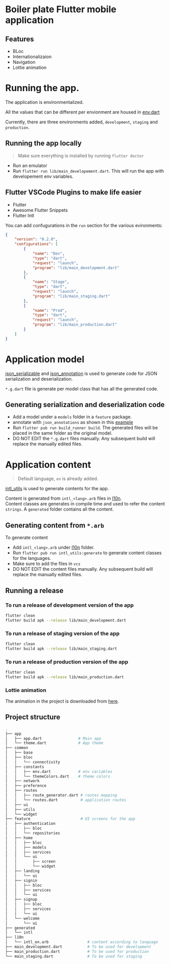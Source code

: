 # Boiler plate Flutter mobile application

## Features
- BLoc
- Internationalizaion 
- Navigation
- Lottie animation


# Running the app.
The application is environmentalized.

All the values that can be different per envionment are housed in [env.dart](lib/common/constants)

Currently, there are three environments added, `development`, `staging` and `production`.

## Running the app locally 
> Make sure everything is installed by running `flutter doctor`

- Run an emulator
- Run `flutter run lib/main_developement.dart`. This will run the app with developement env variables.

## Flutter VSCode Plugins to make life easier
- Flutter
- Awesome Flutter Snippets
- Flutter Intl

You can add confugurations in the `run` section for the various evironments:

```json
{
    "version": "0.2.0",
    "configurations": [
        {
            "name": "Dev",
            "type": "dart",
            "request": "launch",
            "program": "lib/main_development.dart"
        },
        {
            "name": "Stage",
            "type": "dart",
            "request": "launch",
            "program": "lib/main_staging.dart"
        },
        {
            "name": "Prod",
            "type": "dart",
            "request": "launch",
            "program": "lib/main_production.dart"
        }
    ]
}
```

# Application model
[json_serializable](https://pub.dev/packages/json_serializable) and [json_annotation](https://pub.dev/packages/json_annotation) is used to generate code for JSON serialization and deserialization.

`*.g.dart` file is generate per model class that has all the generated code. 

## Generating serialization and deserialization code
- Add a model under a `models` folder in a `feature` package.
- annotate with `json_annotations` as shown in this [example](https://github.com/dart-lang/json_serializable/tree/master/example)
- Run `flutter pub run build_runner build`. The generated files will be placed in the same folder as the original model.
- DO NOT EDIT the `*.g.dart` files manually. Any subsequent build will replace the manually edited files.

# Application content
> Default language, `en` is already added.

[intl_utils](https://pub.dev/packages/intl_utils) is used to generate contents for the app.

Content is generated from `intl_<lang>.arb` files in [l10n](/lib/l10n). <br/>
Content classes are generates in compile time and used to refer the content `strings`. A `generated` folder contains all the content.

## Generating content from `*.arb`
To generate content
- Add `intl_<lang>.arb` under [l10n](/lib/l10n) folder.
- Run `flutter pub run intl_utils:generate` to generate content classes for the languages.
- Make sure to add the files in `vcs`
- DO NOT EDIT the content files manually. Any subsequent build will replace the manually edited files.

## Running a release 

### To run a release of development version of the app
```bash
flutter clean
flutter build apk --release lib/main_development.dart
```
### To run a release of staging version of the app
```bash
flutter clean
flutter build apk --release lib/main_staging.dart
```

### To run a release of production version of the app
```bash
flutter clean
flutter build apk --release lib/main_production.dart
```

### Lottie animation
The animation in the project is downloaded from [here](https://lottiefiles.com/24574-love-pride-heart).

## Project structure
```bash
.
├── app
│   ├── app.dart                # Main app
│   └── theme.dart              # App theme
├── common
│   ├── base
│   ├── bloc
│   │   └── connectivity
│   ├── constants
│   │   ├── env.dart            # env variables
│   │   └── themeColors.dart    # theme colors
│   ├── network
│   ├── preference
│   ├── routes
│   │   ├── route_generator.dart # routes mapping
│   │   └── routes.dart          # application routes
│   ├── ui
│   ├── utils
│   └── widget
├── feature                      # UI screens for the app
│   ├── authentication
│   │   ├── bloc
│   │   └── repositories
│   ├── home
│   │   ├── bloc
│   │   ├── models
│   │   ├── services
│   │   └── ui
│   │       ├── screen
│   │       └── widget
│   ├── landing
│   │   └── ui
│   ├── signin
│   │   ├── bloc
│   │   ├── services
│   │   └── ui
│   ├── signup
│   │   ├── bloc
│   │   ├── services
│   │   └── ui
│   └── welcome
│       └── ui
├── generated
│   └── intl
├── l10n
│   └── intl_en.arb                 # content according to language
├── main_development.dart           # To be used for development
├── main_production.dart            # To be used for production
└── main_staging.dart               # To be used for staging
```